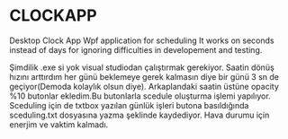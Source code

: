 # CLOCKAPP
Desktop Clock App
Wpf application for scheduling
It works on seconds instead of days for ignoring difficulties in developement and testing.

Şimdilik .exe si yok visual studiodan çalıştırmak gerekiyor.
Saatin dönüş hızını arttırdım her günü beklemeye gerek kalmasın diye bir günü 3 sn de geçiyor(Demoda kolaylık olsun diye).
Arkaplandaki saatin üstüne opacity %10 butonlar ekledim.Bu butonlarla scedule oluşturma işlemi yapılıyor.
Sceduling için de txtbox yazılan günlük işleri butona basıldığında sceduling.txt dosyasına yazma şeklinde kaydediyor.
Hava durumu için enerjim ve vaktim kalmadı.


